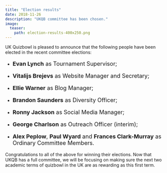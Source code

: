 ```yaml
---
title: "Election results"
date: 2018-11-26
description: "UKQB committee has been chosen."
image:
  teaser:
    path: election-results-400x250.png
---
```


UK Quizbowl is pleased to announce that the following people have been elected in the recent committee elections:

- <p style="font-size: 18px"><span style="font-weight: bold">Evan Lynch</span> as Tournament Supervisor;</p>
- <p style="font-size: 18px"><span style="font-weight: bold">Vitalijs Brejevs</span> as Website Manager and Secretary;</p>
- <p style="font-size: 18px"><span style="font-weight: bold">Ellie Warner</span> as Blog Manager;</p>
- <p style="font-size: 18px"><span style="font-weight: bold">Brandon Saunders</span> as Diversity Officer;</p>
- <p style="font-size: 18px"><span style="font-weight: bold">Ronny Jackson</span> as Social Media Manager;</p>
- <p style="font-size: 18px"><span style="font-weight: bold">George Charlson</span> as Outreach Officer (interim);</p>
- <p style="font-size: 18px"><span style="font-weight: bold">Alex Peplow</span>, <span style="font-weight: bold">Paul Wyard</span> and <span style="font-weight: bold">Frances Clark-Murray</span> as Ordinary Committee Members.

Congratulations to all of the above for winning their elections. Now that UKQB has a full committee, we will be focusing on making sure the next two academic terms of quizbowl in the UK are as rewarding as this first term.
